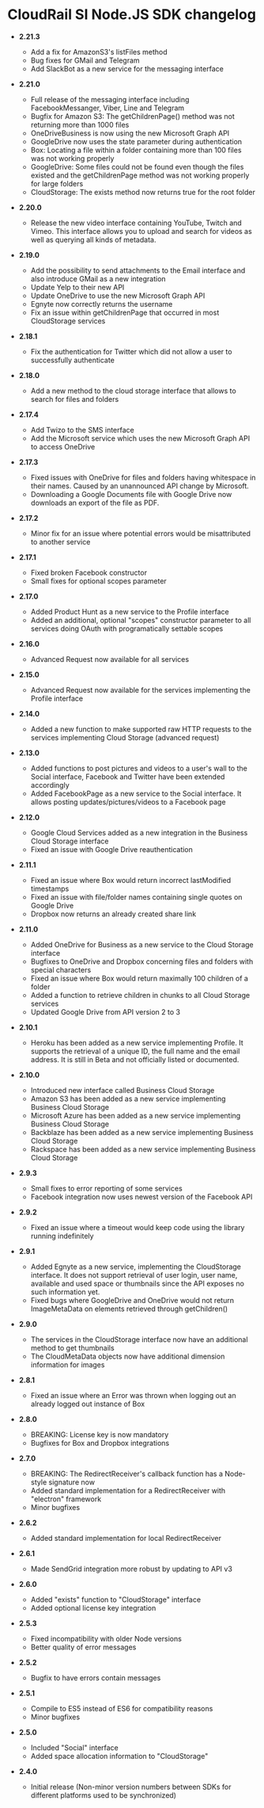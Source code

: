 # CloudRail SI Node.JS SDK changelog

* **2.21.3**
  * Add a fix for AmazonS3's listFiles method
  * Bug fixes for GMail and Telegram
  * Add SlackBot as a new service for the messaging interface

* **2.21.0**
  * Full release of the messaging interface including FacebookMessanger, Viber, Line and Telegram
  * Bugfix for Amazon S3: The getChildrenPage() method was not returning more than 1000 files
  * OneDriveBusiness is now using the new Microsoft Graph API
  * GoogleDrive now uses the state parameter during authentication
  * Box: Locating a file within a folder containing more than 100 files was not working properly
  * GoogleDrive: Some files could not be found even though the files existed and the getChildrenPage method was not working properly for large folders
  * CloudStorage: The exists method now returns true for the root folder

* **2.20.0**
  * Release the new video interface containing YouTube, Twitch and Vimeo. This interface allows you to upload and search for videos as well as querying all kinds of metadata.

* **2.19.0**
  * Add the possibility to send attachments to the Email interface and also introduce GMail as a new integration
  * Update Yelp to their new API
  * Update OneDrive to use the new Microsoft Graph API
  * Egnyte now correctly returns the username
  * Fix an issue within getChildrenPage that occurred in most CloudStorage services

* **2.18.1**
  * Fix the authentication for Twitter which did not allow a user to successfully authenticate

* **2.18.0**
  * Add a new method to the cloud storage interface that allows to search for files and folders

* **2.17.4**
  * Add Twizo to the SMS interface
  * Add the Microsoft service which uses the new Microsoft Graph API to access OneDrive

* **2.17.3**
  * Fixed issues with OneDrive for files and folders having whitespace in their names. Caused by an unannounced API change by Microsoft.
  * Downloading a Google Documents file with Google Drive now downloads an export of the file as PDF.

* **2.17.2**
  * Minor fix for an issue where potential errors would be misattributed to another service

* **2.17.1**
  * Fixed broken Facebook constructor
  * Small fixes for optional scopes parameter

* **2.17.0**
  * Added Product Hunt as a new service to the Profile interface
  * Added an additional, optional "scopes" constructor parameter to all services doing OAuth with programatically settable scopes
  
* **2.16.0**
  * Advanced Request now available for all services

* **2.15.0**
  * Advanced Request now available for the services implementing the Profile interface

* **2.14.0**
  * Added a new function to make supported raw HTTP requests to the services implementing Cloud Storage (advanced request)

* **2.13.0**
  * Added functions to post pictures and videos to a user's wall to the Social interface, Facebook and Twitter have been extended accordingly
  * Added FacebookPage as a new service to the Social interface. It allows posting updates/pictures/videos to a Facebook page

* **2.12.0**
  * Google Cloud Services added as a new integration in the Business Cloud Storage interface
  * Fixed an issue with Google Drive reauthentication

* **2.11.1**
  * Fixed an issue where Box would return incorrect lastModified timestamps
  * Fixed an issue with file/folder names containing single quotes on Google Drive
  * Dropbox now returns an already created share link 

* **2.11.0**
  * Added OneDrive for Business as a new service to the Cloud Storage interface
  * Bugfixes to OneDrive and Dropbox concerning files and folders with special characters
  * Fixed an issue where Box would return maximally 100 children of a folder
  * Added a function to retrieve children in chunks to all Cloud Storage services
  * Updated Google Drive from API version 2 to 3

* **2.10.1**
  * Heroku has been added as a new service implementing Profile. 
  It supports the retrieval of a unique ID, the full name and the email address.
  It is still in Beta and not officially listed or documented.

* **2.10.0**
  * Introduced new interface called Business Cloud Storage
  * Amazon S3 has been added as a new service implementing Business Cloud Storage
  * Microsoft Azure has been added as a new service implementing Business Cloud Storage
  * Backblaze has been added as a new service implementing Business Cloud Storage
  * Rackspace has been added as a new service implementing Business Cloud Storage

* **2.9.3**
  * Small fixes to error reporting of some services
  * Facebook integration now uses newest version of the Facebook API
  
* **2.9.2**
  * Fixed an issue where a timeout would keep code using the library running indefinitely
  
* **2.9.1**
  * Added Egnyte as a new service, implementing the CloudStorage interface. 
    It does not support retrieval of user login, user name, available and 
    used space or thumbnails since the API exposes no such information yet.
  * Fixed bugs where GoogleDrive and OneDrive would not return ImageMetaData
    on elements retrieved through getChildren()
  
* **2.9.0**
  * The services in the CloudStorage interface now have an additional method to get thumbnails
  * The CloudMetaData objects now have additional dimension information for images
  
* **2.8.1**
  * Fixed an issue where an Error was thrown when logging out an already logged out instance of Box
  
* **2.8.0**
  * BREAKING: License key is now mandatory
  * Bugfixes for Box and Dropbox integrations

* **2.7.0**
  * BREAKING: The RedirectReceiver's callback function has a Node-style signature now
  * Added standard implementation for a RedirectReceiver with "electron" framework
  * Minor bugfixes
  
* **2.6.2**
  * Added standard implementation for local RedirectReceiver
  
* **2.6.1**
  * Made SendGrid integration more robust by updating to API v3
  
* **2.6.0**
  * Added "exists" function to "CloudStorage" interface
  * Added optional license key integration  
  
* **2.5.3**
  * Fixed incompatibility with older Node versions
  * Better quality of error messages  
  
* **2.5.2**
  * Bugfix to have errors contain messages  
  
* **2.5.1**
  * Compile to ES5 instead of ES6 for compatibility reasons
  * Minor bugfixes
    
* **2.5.0**
  * Included "Social" interface
  * Added space allocation information to "CloudStorage"  
  
* **2.4.0**
  * Initial release (Non-minor version numbers between SDKs for different platforms used to be synchronized)





  

  



